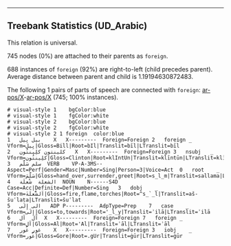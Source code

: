 

--------------------------------------------------------------------------------

## Treebank Statistics (UD_Arabic)

This relation is universal.

745 nodes (0%) are attached to their parents as `foreign`.

688 instances of `foreign` (92%) are right-to-left (child precedes parent).
Average distance between parent and child is 1.19194630872483.

The following 1 pairs of parts of speech are connected with `foreign`: [ar-pos/X]()-[ar-pos/X]() (745; 100% instances).


~~~ conllu
# visual-style 1	bgColor:blue
# visual-style 1	fgColor:white
# visual-style 2	bgColor:blue
# visual-style 2	fgColor:white
# visual-style 2 1 foreign	color:blue
1	بيل	بِيل	X	X---------	Foreign=Foreign	2	foreign	_	Vform=بِيل|Gloss=Bill|Root=bIl|Translit=bīl|LTranslit=bīl
2	كلينتون	كلِينتُون	X	X---------	Foreign=Foreign	3	nsubj	_	Vform=كلِينتُون|Gloss=Clinton|Root=klIntUn|Translit=klīntūn|LTranslit=klīntūn
3	سلم	سَلَّم	VERB	VP-A-3MS--	Aspect=Perf|Gender=Masc|Number=Sing|Person=3|Voice=Act	0	root	_	Vform=سَلَّمَ|Gloss=hand_over,surrender,greet|Root=s_l_m|Translit=sallama|LTranslit=sallam
4	الشعلة	شُعلَة	NOUN	N------S4D	Case=Acc|Definite=Def|Number=Sing	3	dobj	_	Vform=اَلشُّعلَةَ|Gloss=fire,flame,torches|Root=^s_`_l|Translit=aš-šuʿlata|LTranslit=šuʿlat
5	الى	إِلَى	ADP	P---------	AdpType=Prep	7	case	_	Vform=إِلَى|Gloss=to,towards|Root='_l_y|Translit=ʾilā|LTranslit=ʾilā
6	آل	آل	X	X---------	Foreign=Foreign	7	foreign	_	Vform=آل|Gloss=Al|Root='Al|Translit=ʾāl|LTranslit=ʾāl
7	غور	غُور	X	X---------	Foreign=Foreign	3	iobj	_	Vform=غُور|Gloss=Gore|Root=.gUr|Translit=ġūr|LTranslit=ġūr

~~~


